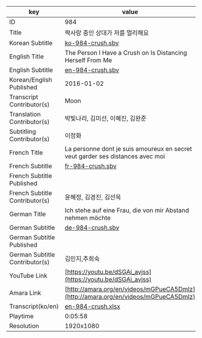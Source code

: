 |  key  |  value  |
|-------|---------|
| ID            | 984 |
| Title         | 짝사랑 중인 상대가 저를 멀리해요 |
| Korean Subtitle | [ko-984-crush.sbv](https://github.com/jungtosociety/dharma-qna/raw/master/sub/984/ko-984-crush.sbv) |
| English Title | The Person I Have a Crush on Is Distancing Herself From Me |
| English Subtitle | [en-984-crush.sbv](https://github.com/jungtosociety/dharma-qna/raw/master/sub/984/en-984-crush.sbv) |
| Korean/English Published     | 2016-01-02 |
| Transcript Contributor(s)   | Moon |
| Translation Contributor(s)   | 박빛나리, 김미선, 이혜진, 김완준 |
| Subtitling Contributor(s)   | 이정화 |
| French Title | La personne dont je suis amoureux en secret veut garder ses distances avec moi |
| French Subtitle | [fr-984-crush.sbv](https://github.com/jungtosociety/dharma-qna/raw/master/sub/984/fr-984-crush.sbv) |
| French Subtitle Published |  |
| French Subtitle Contributor(s) | 윤혜정, 김경진, 김선옥 |
| German Title | Ich stehe auf eine Frau, die von mir Abstand nehmen möchte |
| German Subtitle | [de-984-crush.sbv](https://github.com/jungtosociety/dharma-qna/raw/master/sub/984/de-984-crush.sbv) |
| German Subtitle Published |  |
| German Subtitle Contributor(s) | 김민지,추희숙 |
| YouTube Link  | [https://youtu.be/dSGAi_avjss](https://youtu.be/dSGAi_avjss) |
| Amara Link    | [http://amara.org/en/videos/mGPueCA5DmIz](http://amara.org/en/videos/mGPueCA5DmIz) |
| Transcript(ko/en) | [en-984-crush.xlsx](https://github.com/jungtosociety/dharma-qna/raw/master/sub/984/en-984-crush.xlsx) |
| Playtime | 0:05:58 |
| Resolution | 1920x1080|
